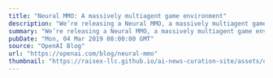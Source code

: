 ```yaml
---
title: "Neural MMO: A massively multiagent game environment"
description: "We’re releasing a Neural MMO, a massively multiagent game environment for reinforcement learning agents. Our platform supports a large, variable number of agents within a persistent and open-ended task. The inclusion of many agents and species leads to better exploration, divergent niche formation, and greater overall competence."
summary: "We’re releasing a Neural MMO, a massively multiagent game environment for reinforcement learning agents. Our platform supports a large, variable number of agents within a persistent and open-ended task. The inclusion of many agents and species leads to better exploration, divergent niche formation, and greater overall competence."
pubDate: "Mon, 04 Mar 2019 08:00:00 GMT"
source: "OpenAI Blog"
url: "https://openai.com/blog/neural-mmo"
thumbnail: "https://raisex-llc.github.io/ai-news-curation-site/assets/openai_logo.png"
---
```


